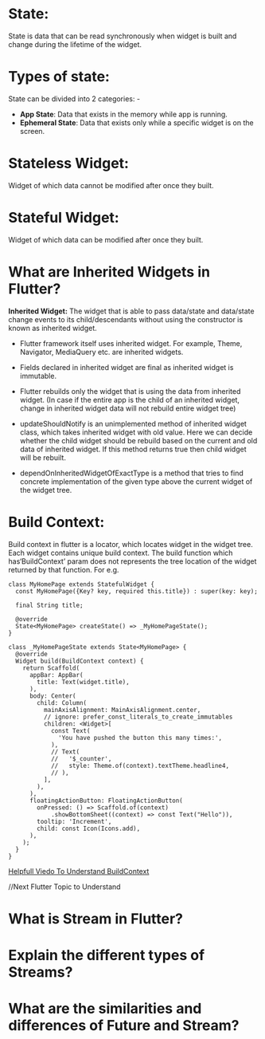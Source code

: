# State:  
State is data that can be read synchronously when widget is built and change during the lifetime of the widget. 

# Types of state: 

State can be divided into 2 categories: -
-  **App State**: Data that exists in the memory while app is running.
-  **Ephemeral State**: Data that exists only while a specific widget is on the screen.

# Stateless Widget: 
Widget of which data cannot be modified after once they built.

# Stateful Widget: 
Widget of which data can be modified after once they built.


# What are Inherited Widgets in Flutter?
**Inherited Widget:** The widget that is able to pass data/state and data/state change events to its child/descendants without using the constructor is known as inherited widget. 

- Flutter framework itself uses inherited widget. For example, Theme, Navigator, MediaQuery etc. are inherited widgets.

- Fields declared in inherited widget are final as inherited widget is immutable.

- Flutter rebuilds only the widget that is using the data from inherited widget. (In case if the entire app is the child of an inherited widget, change in inherited widget data will not rebuild entire widget tree)

- updateShouldNotify is an unimplemented method of inherited widget class, which takes inherited widget with old value. Here we can decide whether the child widget should be rebuild based on the current and old data of inherited widget. If this method returns true then child widget will be rebuilt.

- dependOnInheritedWidgetOfExactType<InheritedNetworkHandler> is a method that tries to find concrete implementation of the given type above the current widget of the widget tree.

# Build Context: 
Build context in flutter is a locator, which locates widget in the widget tree. Each widget contains unique build context. The build function which has‘BuildContext’ param does not represents the tree location of the widget
returned by that function. For e.g.

```
class MyHomePage extends StatefulWidget {
  const MyHomePage({Key? key, required this.title}) : super(key: key);

  final String title;

  @override
  State<MyHomePage> createState() => _MyHomePageState();
}

class _MyHomePageState extends State<MyHomePage> {
  @override
  Widget build(BuildContext context) {
    return Scaffold(
      appBar: AppBar(
        title: Text(widget.title),
      ),
      body: Center(
        child: Column(
          mainAxisAlignment: MainAxisAlignment.center,
          // ignore: prefer_const_literals_to_create_immutables
          children: <Widget>[
            const Text(
              'You have pushed the button this many times:',
            ),
            // Text(
            //   '$_counter',
            //   style: Theme.of(context).textTheme.headline4,
            // ),
          ],
        ),
      ),
      floatingActionButton: FloatingActionButton(
        onPressed: () => Scaffold.of(context)
            .showBottomSheet((context) => const Text("Hello")),
        tooltip: 'Increment',
        child: const Icon(Icons.add),
      ),
    );
  }
}

```
[Helpfull Viedo To Understand BuildContext](https://www.youtube.com/watch?v=MFNe7hdOCVs)

//Next Flutter Topic to Understand

# What is Stream in Flutter?
# Explain the different types of Streams?
# What are the similarities and differences of Future and Stream?



